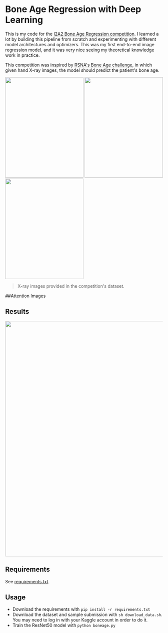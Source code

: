 # Bone Age Regression with Deep Learning

This is my code for the [I2A2 Bone Age Regression competition](https://www.kaggle.com/c/bone-age-regression). I learned a lot by building this pipeline from scratch and experimenting with different model architectures and optimizers. This was my first end-to-end image regression model, and it was very nice seeing my theoretical knowledge work in practice.

This competition was inspired by [RSNA's Bone Age challenge](https://www.kaggle.com/kmader/rsna-bone-age), in which given hand X-ray images, the model should predict the patient's bone age.

<img src="docs/ex1.png" width="250" height="320"> <img src="docs/ex2.png" width="250" height="320"> <img src="docs/ex3.png" width="250" height="320">
> X-ray images provided in the competition's dataset.

##Attention Images

## Results
<div align=center><img src="https://github.com/chenchao666/Bone-Age-Assessment/blob/master/img/img2.png" width="750" /></div>

## Requirements

See [requirements.txt](https://github.com/bryanlincoln/bone-age-regression/blob/master/requirements.txt).

## Usage

-   Download the requirements with `pip install -r requirements.txt`
-   Download the dataset and sample submission with `sh download_data.sh`. You may need to log in with your Kaggle account in order to do it.
-   Train the ResNet50 model with `python boneage.py`


